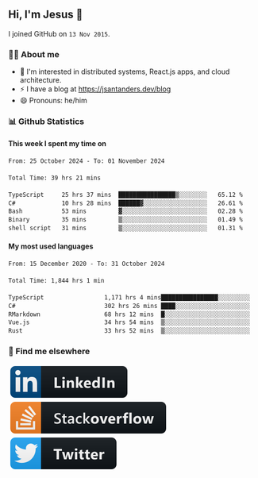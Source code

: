 ## Hi, I'm Jesus 👋

I joined GitHub on `13 Nov 2015`.

<!-- Talking about you -->

### 👨‍💻 About me

- 👦 I'm interested in distributed systems, React.js apps, and cloud architecture.
- ⚡️ I have a blog at <https://jsantanders.dev/blog>
- 😄 Pronouns: he/him

### 📊 Github Statistics

#### This week I spent my time on

<!--START_SECTION:weekly-->

```txt
From: 25 October 2024 - To: 01 November 2024

Total Time: 39 hrs 21 mins

TypeScript     25 hrs 37 mins  ████████████████▒░░░░░░░░   65.12 %
C#             10 hrs 28 mins  ██████▓░░░░░░░░░░░░░░░░░░   26.61 %
Bash           53 mins         ▓░░░░░░░░░░░░░░░░░░░░░░░░   02.28 %
Binary         35 mins         ▒░░░░░░░░░░░░░░░░░░░░░░░░   01.49 %
shell script   31 mins         ▒░░░░░░░░░░░░░░░░░░░░░░░░   01.31 %
```

<!--END_SECTION:weekly-->

#### My most used languages

<!--START_SECTION:alltime-->

```txt
From: 15 December 2020 - To: 31 October 2024

Total Time: 1,844 hrs 1 min

TypeScript                 1,171 hrs 4 mins████████████████░░░░░░░░░   63.51 %
C#                         302 hrs 26 mins ████░░░░░░░░░░░░░░░░░░░░░   16.40 %
RMarkdown                  68 hrs 12 mins  █░░░░░░░░░░░░░░░░░░░░░░░░   03.70 %
Vue.js                     34 hrs 54 mins  ▒░░░░░░░░░░░░░░░░░░░░░░░░   01.89 %
Rust                       33 hrs 52 mins  ▒░░░░░░░░░░░░░░░░░░░░░░░░   01.84 %
```

<!--END_SECTION:alltime-->

### 📢 Find me elsewhere

<p>
  <a target="_blank" href="https://linkedin.com/in/jsantanders">
    <img src="https://github.com/jsantanders/jsantanders/blob/master/img/linkedin.svg" alt="LinkedIn" style="vertical-align:top; margin:4px">
  </a>
  
  <a target="_blank" href="https://stackoverflow.com/users/7318331/jesus-santander">
    <img src="https://github.com/jsantanders/jsantanders/blob/master/img/stackoverflow.svg" alt="StackOverflow" style="vertical-align:top; margin:4px">
  </a>
  
  <a target="_blank" href="http://twitter.com/jsantanders">
    <img src="https://github.com/jsantanders/jsantanders/blob/master/img/twitter.svg" alt="Twitter" style="vertical-align:top; margin:4px">
  </a>
</p>
